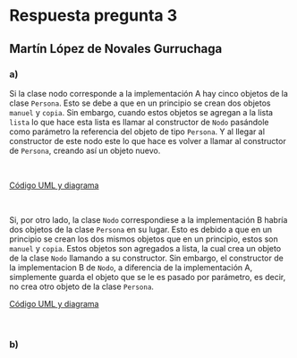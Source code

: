 # Respuesta pregunta 3

## Martín López de Novales Gurruchaga

### a)

Si la clase nodo corresponde a la implementación A hay cinco objetos de la clase `Persona`.
Esto se debe a que en un principio se crean dos objetos `manuel` y `copia`. Sin embargo, cuando estos objetos se agregan a la lista `lista` lo que hace esta lista es llamar al constructor de `Nodo` pasándole como parámetro la referencia del objeto de tipo `Persona`. Y al llegar al constructor de este nodo este lo que hace es volver a llamar al constructor de `Persona`, creando así un objeto nuevo.

<br>

[Código UML y diagrama](https://github.com/martinlopez7/24-25-EDA1-ExamenParcial/tree/a12b79c863ba1cf73f8387facf839f129bd4c02b/respuesta3_MartinLopez/diagramas/apartado_a)

<br>


Si, por otro lado, la clase `Nodo` correspondiese a la implementación B habría dos objetos de la clase `Persona` en su lugar.
Esto es debido a que en un principio se crean los dos mismos objetos que en un principio, estos son `manuel` y `copia`. Estos objetos son agregados a lista, la cual crea un objeto de la clase `Nodo` llamando a su constructor. Sin embargo, el constructor de la implementacion B de `Nodo`, a diferencia de la implementación A, simplemente guarda el objeto que se le es pasado por parámetro, es decir, no crea otro objeto de la clase `Persona`.

[Código UML y diagrama](https://github.com/martinlopez7/24-25-EDA1-ExamenParcial/tree/a12b79c863ba1cf73f8387facf839f129bd4c02b/respuesta3_MartinLopez/diagramas/apartado_b)

<br>

### b)


